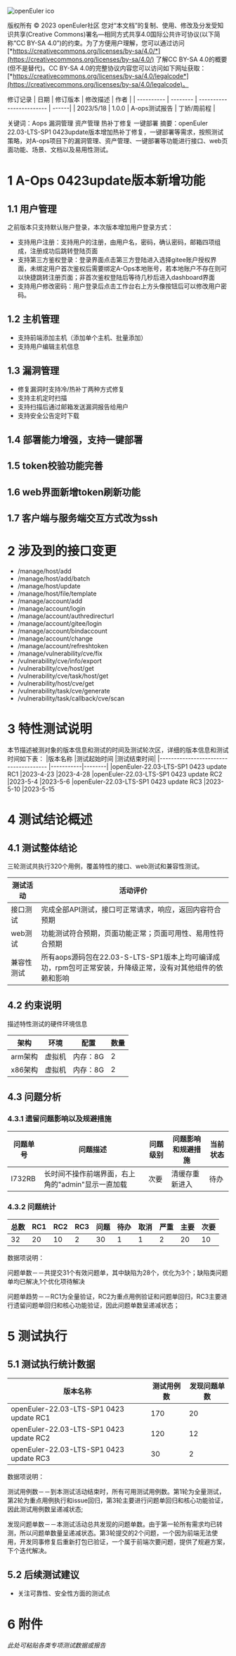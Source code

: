 ![openEuler ico](../../images/openEuler.png)

版权所有 © 2023  openEuler社区
 您对“本文档”的复制、使用、修改及分发受知识共享(Creative Commons)署名—相同方式共享4.0国际公共许可协议(以下简称“CC BY-SA 4.0”)的约束。为了方便用户理解，您可以通过访问[*https://creativecommons.org/licenses/by-sa/4.0/*](https://creativecommons.org/licenses/by-sa/4.0/) 了解CC BY-SA 4.0的概要 (但不是替代)。CC BY-SA 4.0的完整协议内容您可以访问如下网址获取：[*https://creativecommons.org/licenses/by-sa/4.0/legalcode*](https://creativecommons.org/licenses/by-sa/4.0/legalcode)。

修订记录
| 日期        | 修订版本    | 修改描述                        | 作者   |
| ---------- |  --------  | ------------------------       | ------|
| 2023/5/18 |   1.0.0    | A-ops测试报告 | 丁娇/周前程 |

关键词：Aops 漏洞管理 资产管理 热补丁修复 一键部署
摘要：openEuler 22.03-LTS-SP1 0423update版本增加热补丁修复，一键部署等需求，按照测试策略，对A-ops项目下的漏洞管理、资产管理、一键部署等功能进行接口、web页面功能、场景、文档以及易用性测试。

# 1  A-Ops 0423update版本新增功能

## 1.1 用户管理
之前版本只支持默认账户登录，本次版本增加用户登录方式：
- 支持用户注册：支持用户的注册，由用户名，密码，确认密码，邮箱四项组成，注册成功后跳转登陆页面
- 支持第三方鉴权登录：登录界面点击第三方登陆进入选择gitee账户授权界面，未绑定用户首次鉴权后需要绑定A-Ops本地账号，若本地账户不存在则可以快捷跳转注册页面；非首次鉴权登陆后等待几秒后进入dashboard界面
- 支持用户修改密码：用户登录后点击工作台右上方头像按钮后可以修改用户密码。
## 1.2 主机管理
- 支持前端添加主机（添加单个主机、批量添加）
- 支持用户编辑主机信息
## 1.3 漏洞管理
- 修复漏洞时支持冷/热补丁两种方式修复
- 支持主机定时扫描
- 支持扫描后通过邮箱发送漏洞报告给用户
- 支持安全公告定时下载
## 1.4 部署能力增强，支持一键部署
## 1.5 token校验功能完善
## 1.6 web界面新增token刷新功能
## 1.7 客户端与服务端交互方式改为ssh


# 2 涉及到的接口变更
- /manage/host/add
- /manage/host/add/batch
- /manage/host/update
- /manage/host/file/template
- /manage/account/add
- /manage/account/login
- /manage/account/authredirecturl
- /manage/account/gitee/login
- /manage/account/bindaccount
- /manage/account/change
- /manage/account/refreshtoken
- /manage/vulnerability/cve/fix
- /vulnerability/cve/info/export
- /vulnerability/cve/host/get
- /vulnerability/cve/task/host/get
- /vulnerability/host/cve/get
- /vulnerability/task/cve/generate
- /vulnerability/task/callback/cve/scan

# 3 特性测试说明
本节描述被测对象的版本信息和测试的时间及测试轮次区，详细的版本信息和测试时间如下表：
|版本名称                                |测试起始时间 |测试结束时间|
|-------------------------------------- |-----------|--------|
|openEuler-22.03-LTS-SP1 0423 update RC1	|2023-4-23	|2023-4-28
|openEuler-22.03-LTS-SP1 0423 update RC2	|2023-5-4	|2023-5-6
|openEuler-22.03-LTS-SP1 0423 update RC3	|2023-5-10	|2023-5-15

# 4 测试结论概述
## 4.1 测试整体结论
三轮测试共执行320个用例，覆盖特性的接口、web测试和兼容性测试。

|测试活动	|活动评价|
| ----------| ------------------------------------------------------ |
|接口测试	|完成全部API测试，接口可正常请求，响应，返回内容符合预期|
|web测试	|功能测试符合预期，页面功能正常；页面可用性、易用性符合预期|
|兼容性测试	|所有aops源码包在22.03-S-LTS-SP1版本上均可编译成功，rpm包可正常安装，升降级正常，没有对其他组件的依赖和影响|

## 4.2 约束说明
描述特性测试的硬件环境信息

|架构	|环境	|配置	|数量|
| ------| -----|------|------|
|arm架构	|虚拟机	|内存：8G	|2|
|x86架构	|虚拟机	|内存：8G	|2|

## 4.3 问题分析

### 4.3.1 遗留问题影响以及规避措施

|问题单号	|问题描述	|问题级别	|问题影响和规避措施	|当前状态|
| -------- | --------|----------|----------------|-------------- |
|I732RB	|长时间不操作前端界面，右上角的"admin"显示一直加载	|次要 |清缓存重新进入  |待办|

### 4.3.2 问题统计

|总数 |RC1	|RC2 |RC3 |问题 |待办|取消 |严重|主要 |次要|
| ---| ----|----|----|----|----|----|----|----|----|
|32	 |20   |10	|2	 |30  |1   |1	|2	 |20  |10  |

数据项说明：

问题单数－－共提交31个有效问题单，其中缺陷为28个，优化为3个；缺陷类问题单均已解决,1个优化项待解决

问题单趋势－－RC1为全量验证，RC2为重点用例验证和问题单回归，RC3主要进行遗留问题单回归和核心功能验证，因此问题单数呈递减状态；


# 5 测试执行
## 5.1 测试执行统计数据


| 版本名称             | 测试用例数  | 发现问题单数 |
| ------------------- | --------- | ---------- |
| openEuler-22.03-LTS-SP1 0423 update RC1 | 170    | 20 |
| openEuler-22.03-LTS-SP1 0423 update RC2  | 120    | 12 | 
| openEuler-22.03-LTS-SP1 0423 update RC3 |30	    |2 |

数据项说明：

测试用例数－－到本测试活动结束时，所有可用测试用例数。第1轮为全量测试，第2轮为重点用例执行和issue回归，第3轮主要进行问题单回归和核心功能验证，因此测试用例数呈递减状态;

发现问题单数－－本测试活动总共发现的问题单数。由于第一轮所有需求均已转测，所以问题单数量呈递减状态。第3轮提交的2个问题，一个因为前端无法使用，开发同事修复后重新打包已验证，一个属于前端次要问题，提供了规避方案，下个迭代解决。

## 5.2 后续测试建议

- 关注可靠性、安全性方面的测试点


# 6 附件

*此处可粘贴各类专项测试数据或报告*
